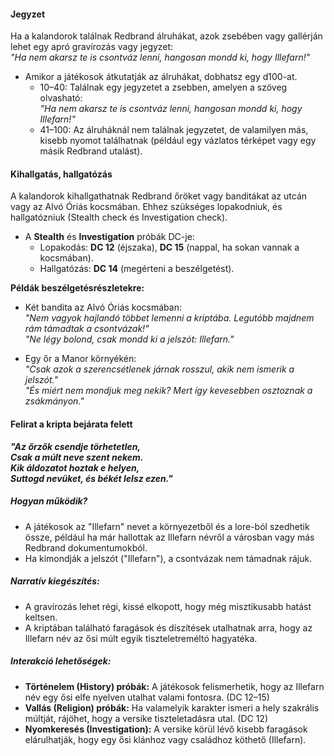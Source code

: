#### Jegyzet
Ha a kalandorok találnak Redbrand álruhákat, azok zsebében vagy gallérján lehet egy apró gravírozás vagy jegyzet:  
_"Ha nem akarsz te is csontváz lenni, hangosan mondd ki, hogy Illefarn!"_

- Amikor a játékosok átkutatják az álruhákat, dobhatsz egy d100-at.
    - 10–40: Találnak egy jegyzetet a zsebben, amelyen a szöveg olvasható:  
        _"Ha nem akarsz te is csontváz lenni, hangosan mondd ki, hogy Illefarn!"_
    - 41–100: Az álruháknál nem találnak jegyzetet, de valamilyen más, kisebb nyomot találhatnak (például egy vázlatos térképet vagy egy másik Redbrand utalást).

#### Kihallgatás, hallgatózás
A kalandorok kihallgathatnak Redbrand őröket vagy banditákat az utcán vagy az Alvó Óriás kocsmában.
Ehhez szükséges lopakodniuk, és hallgatózniuk (Stealth check és Investigation check).

- A **Stealth** és **Investigation** próbák DC-je:
    - Lopakodás: **DC 12** (éjszaka), **DC 15** (nappal, ha sokan vannak a kocsmában).
    - Hallgatózás: **DC 14** (megérteni a beszélgetést).

**Példák beszélgetésrészletekre:**

- Két bandita az Alvó Óriás kocsmában:  
    _"Nem vagyok hajlandó többet lemenni a kriptába. Legutóbb majdnem rám támadtak a csontvázak!"_  
    _"Ne légy bolond, csak mondd ki a jelszót: Illefarn."_
    
- Egy őr a Manor környékén:  
    _"Csak azok a szerencsétlenek járnak rosszul, akik nem ismerik a jelszót."_  
    _"És miért nem mondjuk meg nekik? Mert így kevesebben osztoznak a zsákmányon."_

#### Felirat a kripta bejárata felett
_**"Az őrzők csendje törhetetlen,  
Csak a múlt neve szent nekem.  
Kik áldozatot hoztak e helyen,  
Suttogd nevüket, és békét lelsz ezen."**_

##### **Hogyan működik?**

- A játékosok az "Illefarn" nevet a környezetből és a lore-ból szedhetik össze, például ha már hallottak az Illefarn névről a városban vagy más Redbrand dokumentumokból.
- Ha kimondják a jelszót ("Illefarn"), a csontvázak nem támadnak rájuk.

##### **Narratív kiegészítés:**

- A gravírozás lehet régi, kissé elkopott, hogy még misztikusabb hatást keltsen.
- A kriptában található faragások és díszítések utalhatnak arra, hogy az Illefarn név az ősi múlt egyik tiszteletreméltó hagyatéka.

##### **Interakció lehetőségek:**

- **Történelem (History) próbák:** A játékosok felismerhetik, hogy az Illefarn név egy ősi elfe nyelven utalhat valami fontosra. (DC 12–15)
- **Vallás (Religion) próbák:** Ha valamelyik karakter ismeri a hely szakrális múltját, rájöhet, hogy a versike tiszteletadásra utal. (DC 12)
- **Nyomkeresés (Investigation):** A versike körül lévő kisebb faragások elárulhatják, hogy egy ősi klánhoz vagy családhoz köthető (Illefarn).